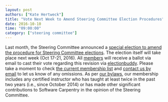 ```yaml
---
layout: post
authors: ["Kate Hertweck"]
title: "Vote Next Week to Amend Steering Committee Election Procedures"
date: 2016-10-10
time: "09:00:00"
category: ["steering committee"]
---
```


Last month, the Steering Committee announced a 
[special election to amend the procedure for Steering Committee elections]({{site.url}}/blog/2016/09/election-procedures.html). 
The election itself will take place next week (Oct 17-21, 2016).
All [members]({{site.url}}/scf/members/) will receive a ballot 
via email to cast their vote regarding this revision via [electionbuddy](http://electionbuddy.com).
Please take a moment to check [the current membership list]({{site.url}}/scf/members/)
and [contact us by email](mailto:admin@software-carpentry.org?subject=SCF%20membership) to let us know of any omissions.
As per [our bylaws]({{site.url}}/scf/),
our membership includes any certified instructor who has taught at least twice in the past two years
(i.e., since October 2014) or has made other significant contributions to Software Carpentry in the opinion of the Steering Committee.
